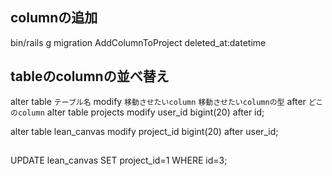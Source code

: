 ## columnの追加
bin/rails g migration AddColumnToProject deleted_at:datetime

## tableのcolumnの並べ替え
alter table `テーブル名` modify `移動させたいcolumn` `移動させたいcolumnの型` after `どこのcolumn`
alter table projects modify user_id bigint(20) after id;

alter table lean_canvas modify project_id bigint(20) after user_id;

## 
UPDATE lean_canvas SET project_id=1 WHERE id=3;